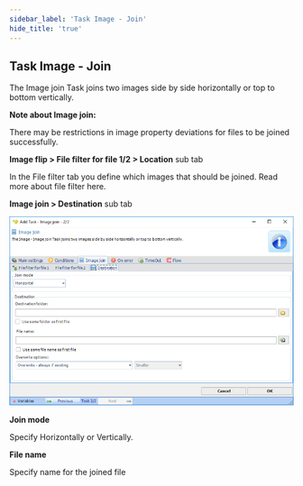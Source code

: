 ```yaml
---
sidebar_label: 'Task Image - Join'
hide_title: 'true'
---
```


## Task Image - Join

The Image join Task joins two images side by side horizontally or top to bottom vertically.
 
**Note about Image join:**

There may be restrictions in image property deviations for files to be joined successfully.
 
**Image flip > File filter for file 1/2 > Location** sub tab

In the File filter tab you define which images that should be joined. Read more about file filter here.
 
**Image join > Destination** sub tab

![](../../../../../static/img/taskimagejoindestination.png)

**Join mode**

Specify Horizontally or Vertically.
 
**File name**

Specify name for the joined file
